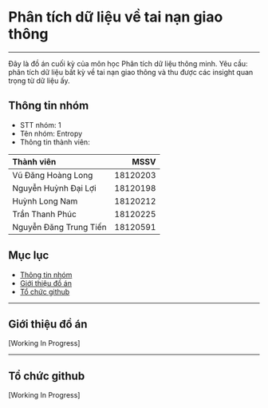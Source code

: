# Phân tích dữ liệu về tai nạn giao thông
---
Đây là đồ án cuối kỳ của môn học Phân tích dữ liệu thông minh. Yêu cầu: phân tích dữ liệu bất kỳ về tai nạn giao thông và thu được các insight quan trọng từ dữ liệu ấy.

## Thông tin nhóm
- STT nhóm: 1
- Tên nhóm: Entropy
- Thông tin thành viên:

|**Thành viên**|**MSSV**|
|:- | -: |
|Vũ Đăng Hoàng Long|18120203|
|Nguyễn Huỳnh Đại Lợi|18120198|
|Huỳnh Long Nam|18120212|
|Trần Thanh Phúc|18120225|
|Nguyễn Đăng Trung Tiến|18120591|

## Mục lục
- [Thông tin nhóm](#thông-tin-nhóm)
- [Giới thiệu đồ án](#giới-thiệu-đồ-án)
- [Tổ chức github](#tổ-chức-github)

---

## Giới thiệu đồ án
[Working In Progress]

---

## Tổ chức github
[Working In Progress]
